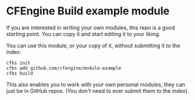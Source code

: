 # CFEngine Build example module

If you are interested in writing your own modules, this repo is a good starting point.
You can copy it and start editing it to your liking.

You can use this module, or your copy of it, without submitting it to the index:

```
cfbs init
cfbs add github.com/cfengine/module-example
cfbs build
```

This also enables you to work with your own personal modules, they can just be in GitHub repos.
(You don't need to ever submit them to the index).
